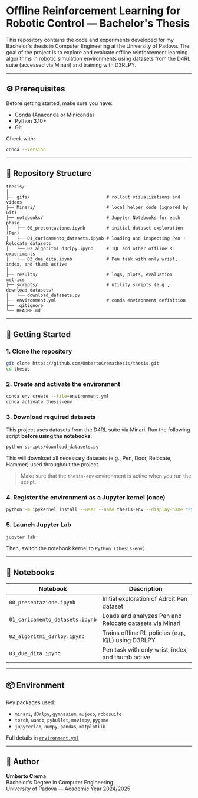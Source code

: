 # Offline Reinforcement Learning for Robotic Control — Bachelor's Thesis

This repository contains the code and experiments developed for my Bachelor's thesis in Computer Engineering at the University of Padova. The goal of the project is to explore and evaluate offline reinforcement learning algorithms in robotic simulation environments using datasets from the D4RL suite (accessed via Minari) and training with D3RLPY.

---

## ⚙️ Prerequisites

Before getting started, make sure you have:
- Conda (Anaconda or Miniconda)
- Python 3.10+
- Git

Check with:
```bash
conda --version
```

---

## 📁 Repository Structure

```
thesis/
│
├── gifs/                             # rollout visualizations and videos
├── Minari/                           # local helper code (ignored by Git)
├── notebooks/                        # Jupyter Notebooks for each phase
│   ├── 00_presentazione.ipynb        # initial dataset exploration (Pen)
│   ├── 01_caricamento_datasets.ipynb # loading and inspecting Pen + Relocate datasets
│   └── 02_algoritmi_d3rlpy.ipynb     # IQL and other offline RL experiments
│   └── 03_due_dita.ipynb             # Pen task with only wrist, index, and thumb active 
│
├── results/                          # logs, plots, evaluation metrics
├── scripts/                          # utility scripts (e.g., download datasets)
│   └── download_datasets.py
├── environment.yml                   # conda environment definition
├── .gitignore
└── README.md
```

---

## 🚀 Getting Started

### 1. Clone the repository

```bash
git clone https://github.com/UmbertoCremathesis/thesis.git
cd thesis
```

### 2. Create and activate the environment

```bash
conda env create --file=environment.yml
conda activate thesis-env
```

### 3. Download required datasets

This project uses datasets from the D4RL suite via Minari. Run the following script **before using the notebooks**:

```bash
python scripts/download_datasets.py
```

This will download all necessary datasets (e.g., Pen, Door, Relocate, Hammer) used throughout the project.

> Make sure that the `thesis-env` environment is active when you run the script.

### 4. Register the environment as a Jupyter kernel (once)

```bash
python -m ipykernel install --user --name thesis-env --display-name "Python (thesis-env)"
```

### 5. Launch Jupyter Lab

```bash
jupyter lab
```

Then, switch the notebook kernel to `Python (thesis-env)`.

---

## 🧪 Notebooks

| Notebook                         | Description |
|----------------------------------|-------------|
| `00_presentazione.ipynb`         | Initial exploration of Adroit Pen dataset |
| `01_caricamento_datasets.ipynb` | Loads and analyzes Pen and Relocate datasets via Minari |
| `02_algoritmi_d3rlpy.ipynb`     | Trains offline RL policies (e.g., IQL) using D3RLPY |
| `03_due_dita.ipynb`             | Pen task with only wrist, index, and thumb active |

---

## 📦 Environment

Key packages used:

- `minari`, `d3rlpy`, `gymnasium`, `mujoco`, `robosuite`
- `torch`, `wandb`, `pybullet`, `moviepy`, `pygame`
- `jupyterlab`, `numpy`, `pandas`, `matplotlib`

Full details in [`environment.yml`](./environment.yml)

---

## 👤 Author

**Umberto Crema**  
Bachelor's Degree in Computer Engineering  
University of Padova — Academic Year 2024/2025